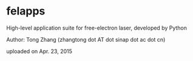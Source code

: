 # felapps

High-level application suite for free-electron laser, developed by Python

Author: Tong Zhang (zhangtong dot AT dot sinap dot ac dot cn)

uploaded on Apr. 23, 2015
